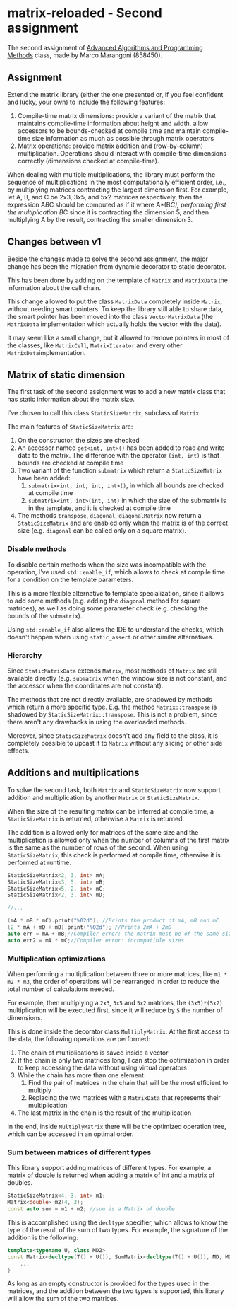 # matrix-reloaded - Second assignment

The second assignment of [Advanced Algorithms and Programming Methods](https://www.unive.it/data/insegnamento/274858) class, made by Marco Marangoni (858450).

## Assignment
Extend the matrix library (either the one presented or, if you feel confident and lucky, your own) to include the following features:

1.  Compile-time matrix dimensions: provide a variant of the matrix that maintains compile-time information about height and width. allow accessors to be bounds-checked at compile time and maintain compile-time size information as much as possible through matrix operators
2.  Matrix operations: provide matrix addition and (row-by-column) multiplication. Operations should interact with compile-time dimensions correctly (dimensions checked at compile-time).

When dealing with multiple multiplications, the library must perform the sequence of multiplications in the most computationally efficient order, i.e., by multiplying matrices contracting the largest dimension first. For example, let A, B, and C be 2x3, 3x5, and 5x2 matrices respectively, then the expression A*B*C should be computed as if it where A*(B*C), performing first the multiplication B*C since it is contracting the dimension 5, and then multiplying A by the result, contracting the smaller dimension 3.

## Changes between v1
Beside the changes made to solve the second assignment, the major change has been the migration from dynamic decorator to static decorator.

This has been done by adding on the template of `Matrix` and `MatrixData` the information about the call chain.

This change allowed to put the class `MatrixData` completely inside `Matrix`, without needing smart pointers. To keep the library still able to share data, the smart pointer has been moved into the class `VectorMatrixData` (the `MatrixData` implementation which actually holds the vector with the data).

It may seem like a small change, but it allowed to remove pointers in most of the classes, like `MatrixCell`, `MatrixIterator` and every other `MatrixData`implementation.

## Matrix of static dimension
The first task of the second assignment was to add a new matrix class that has static information about the matrix size.

I've chosen to call this class `StaticSizeMatrix`, subclass of `Matrix`. 

The main features of `StaticSizeMatrix` are:
1.  On the constructor, the sizes are checked
2.  An accessor named `get<int, int>()` has been added to read and write data to the matrix. The difference with the operator `(int, int)` is that bounds are checked at compile time
3.  Two variant of the function `submatrix` which return a `StaticSizeMatrix` have been added:
    1.  `submatrix<int, int, int, int>()`, in which all bounds are checked at compile time
    2.  `submatrix<int, int>(int, int)` in which the size of the submatrix is in the template, and it is checked at compile time
4.  The methods `transpose`, `diagonal`, `diagonalMatrix` now return a `StaticSizeMatrix` and are enabled only when the matrix is of the correct size (e.g. `diagonal` can be called only on a square matrix).

### Disable methods
To disable certain methods when the size was incompatible with the operation, I've used `std::enable_if`, which allows to check at compile time for a condition on the template parameters.

This is a more flexible alternative to template specialization, since it allows to add some methods (e.g. adding the `diagonal` method for square matrices), as well as doing some parameter check (e.g. checking the bounds of the `submatrix`). 

Using `std::enable_if` also allows the IDE to understand the checks, which doesn't happen when using `static_assert` or other similar alternatives.

### Hierarchy
Since `StaticMatrixData` extends `Matrix`, most methods of `Matrix` are still available directly (e.g. `submatrix` when the window size is not constant, and the accessor when the coordinates are not constant).

The methods that are not directly available, are shadowed by methods which return a more specific type. E.g. the method `Matrix::transpose` is shadowed by `StaticSizeMatrix::transpose`.
This is not a problem, since there aren't any drawbacks in using the overloaded methods.

Moreover, since `StaticSizeMatrix` doesn't add any field to the class, it is completely possible to upcast it to `Matrix` without any slicing or other side effects.

## Additions and multiplications
To solve the second task, both `Matrix` and `StaticSizeMatrix` now support addition and multiplication by another `Matrix` or `StaticSizeMatrix`.

When the size of the resulting matrix can be inferred at compile time, a `StaticSizeMatrix` is returned, otherwise a `Matrix` is returned.

The addition is allowed only for matrices of the same size and the multiplication is allowed only when the number of columns of the first matrix is the same as the number of rows of the second. When using `StaticSizeMatrix`, this check is performed at compile time, otherwise it is performed at runtime.
```c++
StaticSizeMatrix<2, 3, int> mA;
StaticSizeMatrix<3, 5, int> mB;
StaticSizeMatrix<5, 2, int> mC;
StaticSizeMatrix<2, 3, int> mD;

//...

(mA * mB * mC).print("%02d"); //Prints the product of mA, mB and mC
(2 * mA + mD + mD).print("%02d"); //Prints 2mA + 2mD
auto err = mA + mB;//Compiler error: the matrix must be of the same size
auto err2 = mA * mC;//Compiler error: incompatible sizes
```
 
### Multiplication optimizations
When performing a multiplication between three or more matrices, like `m1 * m2 * m3`, the order of operations will be rearranged in order to reduce the total number of calculations needed.

For example, then multiplying a `2x3`, `3x5` and `5x2` matrices, the `(3x5)*(5x2)` multiplication will be executed first, since it will reduce by `5` the number of dimensions.

This is done inside the decorator class `MultiplyMatrix`. At the first access to the data, the following operations are performed:
1.  The chain of multiplications is saved inside a vector
2.  If the chain is only two matrices long, I can stop the optimization in order to keep accessing the data without using virtual operators
3.  While the chain has more than one element:
    1.  Find the pair of matrices in the chain that will be the most efficient to multiply
    2.  Replacing the two matrices with a `MatrixData` that represents their multiplication
4.  The last matrix in the chain is the result of the multiplication

In the end, inside `MultiplyMatrix` there will be the optimized operation tree, which can be accessed in an optimal order.

### Sum between matrices of different types
This library support adding matrices of different types. For example, a matrix of double is returned when adding a matrix of int and a matrix of doubles.
```c++
StaticSizeMatrix<4, 3, int> m1;
Matrix<double> m2(4, 3);
const auto sum = m1 + m2; //sum is a Matrix of double
```
This is accomplished using the `decltype` specifier, which allows to know the type of the result of the sum of two types. For example, the signature of the addition is the following:
```c++
template<typename U, class MD2>
const Matrix<decltype(T() + U()), SumMatrix<decltype(T() + U()), MD, MD2>> operator+(const Matrix<U, MD2> &another) const {
    ...
}
```
As long as an empty constructor is provided for the types used in the matrices, and the addition between the two types is supported, this library will allow the sum of the two matrices.